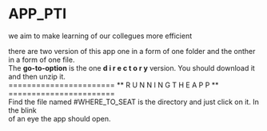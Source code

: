 # APP_PTI
we aim to make learning of our collegues more efficient

there are two version of this app one in a form of one folder and the onther in a form of one file.    
The **go-to-option** is the one  **d i r e c t o r y**  version. You should download it and then unzip it.    
======================= ** R U N N I N G  T H E  A P P ** =======================    
Find the file named  #WHERE_TO_SEAT  is the directory and just click on it. In the blink  
of an eye the app should open.
